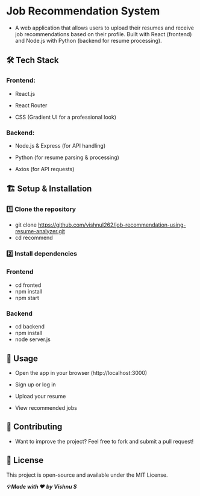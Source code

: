 # Job Recommendation System

- A web application that allows users to upload their resumes and receive job recommendations based on their profile. Built with React (frontend) and Node.js with Python (backend for resume processing).

## 🛠️ Tech Stack

### Frontend:

- React.js

- React Router

- CSS (Gradient UI for a professional look)

### Backend:

- Node.js & Express (for API handling)

- Python (for resume parsing & processing)

- Axios (for API requests)

## 🏗️ Setup & Installation

### 1️⃣ Clone the repository

- git clone https://github.com/vishnuI262/job-recommendation-using-resume-analyzer.git
- cd recommend

### 2️⃣ Install dependencies

### Frontend

- cd fronted
- npm install
- npm start

### Backend

- cd backend
- npm install
- node server.js

## 🚀 Usage

- Open the app in your browser (http://localhost:3000)

- Sign up or log in

- Upload your resume

- View recommended jobs

## 🤝 Contributing

- Want to improve the project? Feel free to fork and submit a pull request!

## 📜 License

This project is open-source and available under the MIT License.

___💡 Made with ❤️ by Vishnu S___
